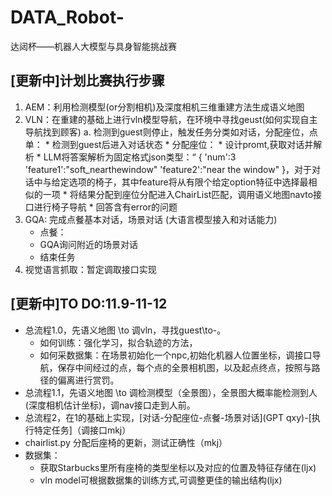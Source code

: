 # DATA_Robot-
达闼杯——机器人大模型与具身智能挑战赛
## [更新中]计划比赛执行步骤
1. AEM：利用检测模型(or分割相机)及深度相机三维重建方法生成语义地图
2. VLN：在重建的基础上进行vln模型导航，在环境中寻找geust(如何实现自主导航找到顾客)
    a. 检测到guest则停止，触发任务分类如对话，分配座位，点单：
        * 检测到guest后进入对话状态
        * 分配座位：
            * 设计promt,获取对话并解析
            * LLM将答案解析为固定格式json类型：“
            {   'num':3            
                'feature1':"soft_nearthewindow"
                'feature2':"near the window"
            }，对于对话中与给定选项的椅子，其中feature将从有限个给定option特征中选择最相似的一项
            * 将结果分配到座位分配进入ChairList匹配，调用语义地图navto接口进行椅子导航
            * 回答含有error的问题
3. GQA: 完成点餐基本对话，场景对话 (大语言模型接入和对话能力)
    * 点餐：
    * GQA询问附近的场景对话
    * 结束任务
4. 视觉语言抓取：暂定调取接口实现

## [更新中]TO DO:11.9-11-12 
* 总流程1.0，先语义地图 \to 调vln，寻找guest\to-。 
    * 如何训练：强化学习，拟合轨迹的方法，
    * 如何采数据集：在场景初始化一个npc,初始化机器人位置坐标，调接口导航，保存中间经过的点，每个点的全景相机图，以及起点终点，按照与路径的偏离进行赏罚。
* 总流程1.1，先语义地图 \to 调检测模型（全景图），全景图大概率能检测到人(深度相机估计坐标)，调nav接口走到人前。
* 总流程2，在1的基础上实现，[对话-分配座位-点餐-场景对话](GPT qxy)-[执行特定任务]（调接口mkj）
* chairlist.py 分配后座椅的更新，测试正确性（mkj）
* 数据集：
    * 获取Starbucks里所有座椅的类型坐标以及对应的位置及特征存储在(ljx)
    * vln model可根据数据集的训练方式,可调整更佳的输出结构(ljx)
